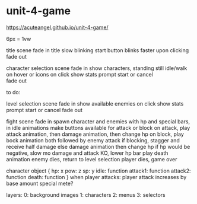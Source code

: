 # unit-4-game
https://acuteangel.github.io/unit-4-game/

6px = 1vw

title scene
    fade in
    title
    slow blinking start button
    blinks faster upon clicking
    fade out

character selection scene
    fade in
    show characters, standing still
    idle/walk on hover or icons
    on click show stats
    prompt start or cancel    
    fade out

to do:

level selection scene
    fade in
    show available enemies
    on click show stats
    prompt start or cancel
    fade out

fight scene
    fade in
    spawn character and enemies with hp and special bars, in idle animations
    make buttons available for attack or block
        on attack, play attack animation, then damage animation, then change hp
        on block, play bock animation
        both followed by enemy attack
        if blocking, stagger and receive half damage
        else damage animation then change hp
    if hp would be negative, slow mo damage and attack KO, lower hp bar
    play death animation
    enemy dies, return to level selection
    player dies, game over

character object {
    hp: x
    pow: z
    sp: y
    idle: function
    attack1: function
    attack2: function
    death: function
}
when player attacks:
    player attack increases by base amount
    special mete?


layers:
0: background images
1: characters
2: menus
3: selectors